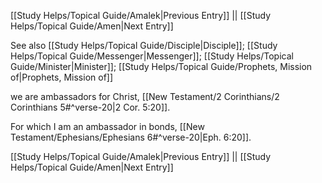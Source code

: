 [[Study Helps/Topical Guide/Amalek|Previous Entry]]  ||  [[Study Helps/Topical Guide/Amen|Next Entry]]

 See also [[Study Helps/Topical Guide/Disciple|Disciple]]; [[Study Helps/Topical Guide/Messenger|Messenger]]; [[Study Helps/Topical Guide/Minister|Minister]]; [[Study Helps/Topical Guide/Prophets, Mission of|Prophets, Mission of]]

 we are ambassadors for Christ, [[New Testament/2 Corinthians/2 Corinthians 5#^verse-20|2 Cor. 5:20]].

 For which I am an ambassador in bonds, [[New Testament/Ephesians/Ephesians 6#^verse-20|Eph. 6:20]].

[[Study Helps/Topical Guide/Amalek|Previous Entry]]  ||  [[Study Helps/Topical Guide/Amen|Next Entry]]